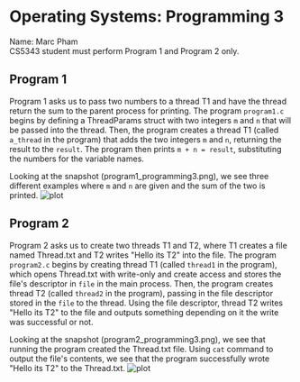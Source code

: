 # Operating Systems: Programming 3
Name: Marc Pham  
CS5343 student must perform Program 1 and Program 2 only.
## Program 1
Program 1 asks us to pass two numbers to a thread T1 and have the thread return the sum to the parent process for printing. The program `program1.c` begins by defining a ThreadParams struct with two integers `m` and `n` that will be passed into the thread. Then, the program creates a thread T1 (called `a_thread` in the program) that adds the two integers `m` and `n`, returning the result to the `result`. The program then prints `m + n = result`, substituting the numbers for the variable names.  

Looking at the snapshot (program1_programming3.png), we see three different examples where `m` and `n` are given and the sum of the two is printed.
![plot](program1_programming3.png)
## Program 2
Program 2 asks us to create two threads T1 and T2, where T1 creates a file named Thread.txt and T2 writes "Hello its T2" into the file. The program `program2.c` begins by creating thread T1 (called `thread1` in the program), which opens Thread.txt with write-only and create access and stores the file's descriptor in `file` in the main process. Then, the program creates thread T2 (called `thread2` in the program), passing in the file descriptor stored in the `file` to the thread. Using the file descriptor, thread T2 writes "Hello its T2" to the file and outputs something depending on it the write was successful or not.  

Looking at the snapshot (program2_programming3.png), we see that running the program created the Thread.txt file. Using `cat` command to output the file's contents, we see that the program successfully wrote "Hello its T2" to the Thread.txt.
![plot](program2_programming3.png)
